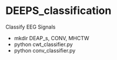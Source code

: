 # DEEPS_classification
Classify EEG Signals
- mkdir DEAP_s, CONV, MHCTW
- python cwt_classifier.py
- python conv_classifier.py
